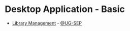 # Desktop Application - Basic
  - [Library Management](https://github.com/UG-SEP/library_management) - [@UG-SEP](https://github.com/UG-SEP)